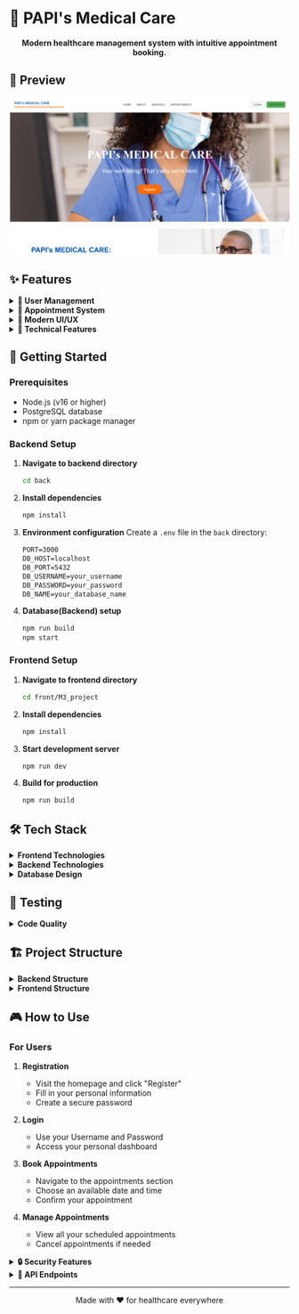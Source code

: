 # 🏥 PAPI's Medical Care

<div align="center">
  <p>
    <strong>Modern healthcare management system with intuitive appointment booking.</strong>
  </p>
</div>

## 📸 Preview

<div align="center">
  <img src="front/M3_project/src/assets/1.png" alt="PAPI's Medical Care Preview" width="1000">
</div>

## ✨ Features

<details>
  <summary><strong>👤 User Management</strong></summary>

- Secure user registration validation
- Password encryption using bcrypt
- User authentication and session management
- Unique patient identification system
</details>

<details>
  <summary><strong>📅 Appointment System</strong></summary>

- Online appointment booking with date and time selection
- Weekend validation (no appointments on weekends)
- Appointment cancellation functionality
</details>

<details>
  <summary><strong>🎨 Modern UI/UX</strong></summary>

- Clean, responsive design
- Intuitive navigation with React Router
- Form validation and error handling
- Loading states and user feedback
</details>

<details>
  <summary><strong>🔧 Technical Features</strong></summary>

- Full-stack TypeScript implementation
- RESTful API architecture
- PostgreSQL database with TypeORM
- CORS support for cross-origin requests
- Environment-based configuration
- ESLint code quality enforcement
</details>

## 🚀 Getting Started

### Prerequisites

- Node.js (v16 or higher)
- PostgreSQL database
- npm or yarn package manager

### Backend Setup

1. **Navigate to backend directory**

   ```bash
   cd back
   ```

2. **Install dependencies**

   ```bash
   npm install
   ```

3. **Environment configuration**
   Create a `.env` file in the `back` directory:

   ```env
   PORT=3000
   DB_HOST=localhost
   DB_PORT=5432
   DB_USERNAME=your_username
   DB_PASSWORD=your_password
   DB_NAME=your_database_name
   ```

4. **Database(Backend) setup**
   ```bash
   npm run build
   npm start
   ```

### Frontend Setup

1. **Navigate to frontend directory**

   ```bash
   cd front/M3_project
   ```

2. **Install dependencies**

   ```bash
   npm install
   ```

3. **Start development server**

   ```bash
   npm run dev
   ```

4. **Build for production**
   ```bash
   npm run build
   ```

## 🛠️ Tech Stack

<details>
  <summary><strong>Frontend Technologies</strong></summary>

- **React 19** - Modern React with hooks and functional components
- **React Router DOM** - Client-side routing
- **Vite** - Fast build tool and development server
- **Axios** - HTTP client for API requests
- **CSS3** - Modern styling with Flexbox/Grid
- **ESLint** - Code quality and linting
</details>

<details>
  <summary><strong>Backend Technologies</strong></summary>

- **Node.js** - JavaScript runtime environment
- **Express.js** - Web application framework
- **TypeScript** - Type-safe JavaScript
- **TypeORM** - Object-relational mapping
- **PostgreSQL** - Relational database
- **CORS** - Cross-origin resource sharing
- **Morgan** - HTTP request logger
</details>

<details>
  <summary><strong>Database Design</strong></summary>

- **Users** - Patient information and credentials
- **Appointments** - Appointment scheduling and management
- **Credentials** - Secure authentication data
</details>

## 🧪 Testing

<details>
  <summary><strong>Code Quality</strong></summary>

The project implements comprehensive code quality measures:

- ESLint configuration for both frontend and backend
- TypeScript strict type checking
- Form validation with custom validators
- Error handling and user feedback
</details>

## 🏗️ Project Structure

<details>
  <summary><strong>Backend Structure</strong></summary>

```text
back/
├── 📁 src/
│   ├── 📁 config/
│   │   ├── data_source.ts    # Database configuration
│   │   └── envs.ts          # Environment variables
│   ├── 📁 controllers/
│   │   ├── appointmentsController.ts
│   │   └── userController.ts
│   ├── 📁 dto/
│   │   ├── appointmentDto.ts
│   │   └── userDto.ts
│   ├── 📁 entities/
│   │   ├── Appointments.ts
│   │   ├── Credentials.ts
│   │   └── User.ts
│   ├── 📁 interfaces/
│   │   └── types.ts
│   ├── 📁 middlewares/
│   │   └── authMiddleware.ts
│   ├── 📁 routes/
│   │   ├── appointmentsRouter.ts
│   │   └── userRouter.ts
│   ├── 📁 services/
│   │   ├── appointmentService.ts
│   │   ├── authService.ts
│   │   └── userService.ts
│   ├── index.ts             # Application entry point
│   └── server.ts            # Express server setup
├── 📄 package.json
├── 📄 tsconfig.json
└── 📄 .env
```

</details>

<details>
  <summary><strong>Frontend Structure</strong></summary>

```text
front/M3_project/
├── 📁 src/
│   ├── 📁 assets/
│   │   ├── 📷 1.png                    # Application preview image
│   │   ├── 📁 home-images/             # Images for home page
│   │   ├── 📁 notFound-images/         # Images for 404 page
│   │   └── 📁 service-images/          # Images for services
│   ├── 📁 components/
│   │   ├── About.jsx        # About section component
│   │   ├── AppointmentForm.jsx
│   │   ├── ConfirmDialog.jsx
│   │   ├── Footer.jsx
│   │   ├── NavBar.jsx
│   │   ├── Service.jsx
│   │   └── Text.jsx
│   ├── 📁 context/
│   │   └── UserProvider.jsx  # User context for state management
│   ├── 📁 helpers/
│   │   └── texts.js         # Application text content
│   ├── 📁 validators/
│   │   └── appointmentValidator.js
│   ├── 📁 views/
│   │   ├── Home.jsx         # Landing page
│   │   ├── AppointmentWeb.jsx
│   │   ├── Login.jsx
│   │   ├── Register.jsx
│   │   └── NotFound.jsx
│   ├── App.jsx              # Main application component
│   └── main.jsx             # React application entry point
├── 📄 index.html
├── 📄 package.json
├── 📄 vite.config.js
└── 📄 README.md
```

</details>

## 🎮 How to Use

### For Users

1. **Registration**

   - Visit the homepage and click "Register"
   - Fill in your personal information
   - Create a secure password

2. **Login**

   - Use your Username and Password
   - Access your personal dashboard

3. **Book Appointments**

   - Navigate to the appointments section
   - Choose an available date and time
   - Confirm your appointment

4. **Manage Appointments**
   - View all your scheduled appointments
   - Cancel appointments if needed

<details>
  <summary><strong>🔒 Security Features</strong></summary>

- **Input Validation**: Comprehensive form validation on both frontend and backend
- **CORS Protection**: Configured cross-origin resource sharing
- **Authentication Middleware**: Protected routes for authenticated users only
</details>

<details>
  <summary><strong>📱 API Endpoints</strong></summary>

### Authentication

- `POST /auth/register` - User registration
- `POST /auth/login` - User login

### Appointments

- `GET /appointments` - Get user appointments
- `POST /appointments` - Create new appointment
- `DELETE /appointments/:id` - Cancel appointment
</details>

---

<div align="center">
  Made with ❤️ for healthcare everywhere
</div>
